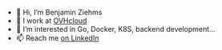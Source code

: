 - 👋 Hi, I’m Benjamin Ziehms
- 🏢 I work at [OVHcloud](https://github.com/ovh)
- 👀 I’m interested in Go, Docker, K8S, backend development...
- 📫 Reach me [on LinkedIn](https://www.linkedin.com/in/benjaminziehms/)

<!---
reenjii/reenjii is a ✨ special ✨ repository because its `README.md` (this file) appears on your GitHub profile.
You can click the Preview link to take a look at your changes.
--->
